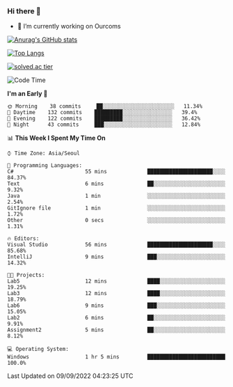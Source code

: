 ### Hi there 👋

- 🔭 I’m currently working on Ourcoms

<!--
**Rhange/Rhange** is a ✨ _special_ ✨ repository because its `README.md` (this file) appears on your GitHub profile.

Here are some ideas to get you started:

- 🌱 I’m currently learning ...
- 👯 I’m looking to collaborate on ...
- 🤔 I’m looking for help with ...
- 💬 Ask me about ...
- 📫 How to reach me: ...
- 😄 Pronouns: ...
- ⚡ Fun fact: ...
-->

[![Anurag's GitHub stats](https://github-readme-stats.vercel.app/api?username=rhange&show_icons=true&theme=gruvbox)](https://github.com/anuraghazra/github-readme-stats)

[![Top Langs](https://github-readme-stats.vercel.app/api/top-langs/?username=rhange&layout=compact&theme=gruvbox)](https://github.com/anuraghazra/github-readme-stats)

[![solved.ac tier](http://mazassumnida.wtf/api/generate_badge?boj=rhange0511)](https://solved.ac/rhange0511)

  <!--START_SECTION:waka-->
![Code Time](http://img.shields.io/badge/Code%20Time-526%20hrs%2038%20mins-blue)

**I'm an Early 🐤** 

```text
🌞 Morning    38 commits     ██░░░░░░░░░░░░░░░░░░░░░░░   11.34% 
🌆 Daytime    132 commits    █████████░░░░░░░░░░░░░░░░   39.4% 
🌃 Evening    122 commits    █████████░░░░░░░░░░░░░░░░   36.42% 
🌙 Night      43 commits     ███░░░░░░░░░░░░░░░░░░░░░░   12.84%

```


📊 **This Week I Spent My Time On** 

```text
⌚︎ Time Zone: Asia/Seoul

💬 Programming Languages: 
C#                       55 mins             █████████████████████░░░░   84.37% 
Text                     6 mins              ██░░░░░░░░░░░░░░░░░░░░░░░   9.32% 
Java                     1 min               ░░░░░░░░░░░░░░░░░░░░░░░░░   2.54% 
GitIgnore file           1 min               ░░░░░░░░░░░░░░░░░░░░░░░░░   1.72% 
Other                    0 secs              ░░░░░░░░░░░░░░░░░░░░░░░░░   1.31%

🔥 Editors: 
Visual Studio            56 mins             █████████████████████░░░░   85.68% 
IntelliJ                 9 mins              ███░░░░░░░░░░░░░░░░░░░░░░   14.32%

🐱‍💻 Projects: 
Lab5                     12 mins             ████░░░░░░░░░░░░░░░░░░░░░   19.25% 
Lab3                     12 mins             ████░░░░░░░░░░░░░░░░░░░░░   18.79% 
Lab6                     9 mins              ███░░░░░░░░░░░░░░░░░░░░░░   15.05% 
Lab2                     6 mins              ██░░░░░░░░░░░░░░░░░░░░░░░   9.91% 
Assignment2              5 mins              ██░░░░░░░░░░░░░░░░░░░░░░░   8.12%

💻 Operating System: 
Windows                  1 hr 5 mins         █████████████████████████   100.0%

```


 Last Updated on 09/09/2022 04:23:25 UTC
<!--END_SECTION:waka-->
